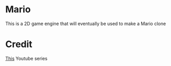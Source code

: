 # Mario

This is a 2D game engine that will eventually be used to make a Mario clone

# Credit

[This](https://www.youtube.com/playlist?list=PLtrSb4XxIVbp8AKuEAlwNXDxr99e3woGE) Youtube series